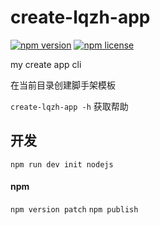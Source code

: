 # create-lqzh-app

[![npm version](https://img.shields.io/npm/v/create-lqzh-app.svg?style=flat-square)](https://github.com/lqzhgood/create-lqzh-app#readme)
[![npm license](https://img.shields.io/npm/l/create-lqzh-app.svg?style=flat-square)](https://github.com/lqzhgood/create-lqzh-app#readme)

my create app cli

在当前目录创建脚手架模板

`create-lqzh-app -h` 获取帮助

## 开发

`npm run dev init nodejs`

#### npm

`npm version patch`
`npm publish`
